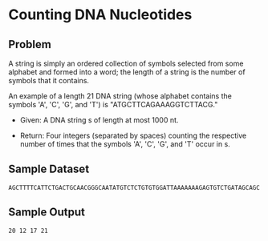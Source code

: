 # Counting DNA Nucleotides

## Problem
A string is simply an ordered collection of symbols selected from some alphabet and formed into a word; the length of a string is the number of symbols that it contains.

An example of a length 21 DNA string (whose alphabet contains the symbols 'A', 'C', 'G', and 'T') is "ATGCTTCAGAAAGGTCTTACG."

+ Given: A DNA string s of length at most 1000 nt.

+ Return: Four integers (separated by spaces) counting the respective number of times that the symbols 'A', 'C', 'G', and 'T' occur in s.

## Sample Dataset
```
AGCTTTTCATTCTGACTGCAACGGGCAATATGTCTCTGTGTGGATTAAAAAAAGAGTGTCTGATAGCAGC
```
## Sample Output
```
20 12 17 21
```